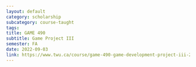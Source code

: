 ```yaml
---
layout: default
category: scholarship
subcategory: course-taught
tags:
title: GAME 490
subtitle: Game Project III
semester: FA
date: 2022-09-03
link: https://www.twu.ca/course/game-490-game-development-project-iii-2022-2023
---
```

